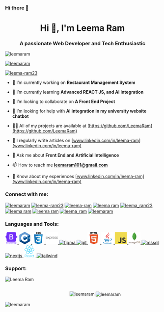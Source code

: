### Hi there 👋
<h1 align="center">Hi 👋, I'm Leema Ram</h1>
<h3 align="center">A passionate Web Developer and Tech Enthusiastic</h3>

<p align="left"> <img src="https://komarev.com/ghpvc/?username=leemaram&label=Profile%20views&color=0e75b6&style=flat" alt="leemaram" /> </p>

<p align="left"> <a href="https://github.com/ryo-ma/github-profile-trophy"><img src="https://github-profile-trophy.vercel.app/?username=leemaram" alt="leemaram" /></a> </p>

<p align="left"> <a href="https://twitter.com/leema-ram23" target="blank"><img src="https://img.shields.io/twitter/follow/leema-ram23?logo=twitter&style=for-the-badge" alt="leema-ram23" /></a> </p>

- 🔭 I’m currently working on **Restaurant Management System**

- 🌱 I’m currently learning **Advanced REACT JS, and AI Integration**

- 👯 I’m looking to collaborate on **A Front End Project**

- 🤝 I’m looking for help with **AI integration in my university website chatbot**

- 👨‍💻 All of my projects are available at [https://github.com/LeemaRam](https://github.com/LeemaRam)

- 📝 I regularly write articles on [www.linkedin.com/in/leema-ram](www.linkedin.com/in/leema-ram)

- 💬 Ask me about **Front End and Artificial Intelligence**

- 📫 How to reach me **leemaram101@gmail.com**

- 📄 Know about my experiences [www.linkedin.com/in/leema-ram](www.linkedin.com/in/leema-ram)

<h3 align="left">Connect with me:</h3>
<p align="left">
<a href="https://codepen.io/leemaram" target="blank"><img align="center" src="https://raw.githubusercontent.com/rahuldkjain/github-profile-readme-generator/master/src/images/icons/Social/codepen.svg" alt="leemaram" height="30" width="40" /></a>
<a href="https://twitter.com/leema-ram23" target="blank"><img align="center" src="https://raw.githubusercontent.com/rahuldkjain/github-profile-readme-generator/master/src/images/icons/Social/twitter.svg" alt="leema-ram23" height="30" width="40" /></a>
<a href="https://linkedin.com/in/leema-ram" target="blank"><img align="center" src="https://raw.githubusercontent.com/rahuldkjain/github-profile-readme-generator/master/src/images/icons/Social/linked-in-alt.svg" alt="leema-ram" height="30" width="40" /></a>
<a href="https://fb.com/leema ram" target="blank"><img align="center" src="https://raw.githubusercontent.com/rahuldkjain/github-profile-readme-generator/master/src/images/icons/Social/facebook.svg" alt="leema ram" height="30" width="40" /></a>
<a href="https://instagram.com/leema_ram23" target="blank"><img align="center" src="https://raw.githubusercontent.com/rahuldkjain/github-profile-readme-generator/master/src/images/icons/Social/instagram.svg" alt="leema_ram23" height="30" width="40" /></a>
<a href="https://www.behance.net/leema ram" target="blank"><img align="center" src="https://raw.githubusercontent.com/rahuldkjain/github-profile-readme-generator/master/src/images/icons/Social/behance.svg" alt="leema ram" height="30" width="40" /></a>
<a href="https://www.hackerrank.com/leema ram" target="blank"><img align="center" src="https://raw.githubusercontent.com/rahuldkjain/github-profile-readme-generator/master/src/images/icons/Social/hackerrank.svg" alt="leema ram" height="30" width="40" /></a>
<a href="https://www.leetcode.com/leema_ram" target="blank"><img align="center" src="https://raw.githubusercontent.com/rahuldkjain/github-profile-readme-generator/master/src/images/icons/Social/leet-code.svg" alt="leema_ram" height="30" width="40" /></a>
<a href="https://discord.gg/leemaram" target="blank"><img align="center" src="https://raw.githubusercontent.com/rahuldkjain/github-profile-readme-generator/master/src/images/icons/Social/discord.svg" alt="leemaram" height="30" width="40" /></a>
</p>

<h3 align="left">Languages and Tools:</h3>
<p align="left"> <a href="https://getbootstrap.com" target="_blank" rel="noreferrer"> <img src="https://raw.githubusercontent.com/devicons/devicon/master/icons/bootstrap/bootstrap-plain-wordmark.svg" alt="bootstrap" width="40" height="40"/> </a> <a href="https://www.w3schools.com/cpp/" target="_blank" rel="noreferrer"> <img src="https://raw.githubusercontent.com/devicons/devicon/master/icons/cplusplus/cplusplus-original.svg" alt="cplusplus" width="40" height="40"/> </a> <a href="https://www.w3schools.com/css/" target="_blank" rel="noreferrer"> <img src="https://raw.githubusercontent.com/devicons/devicon/master/icons/css3/css3-original-wordmark.svg" alt="css3" width="40" height="40"/> </a> <a href="https://expressjs.com" target="_blank" rel="noreferrer"> <img src="https://raw.githubusercontent.com/devicons/devicon/master/icons/express/express-original-wordmark.svg" alt="express" width="40" height="40"/> </a> <a href="https://www.figma.com/" target="_blank" rel="noreferrer"> <img src="https://www.vectorlogo.zone/logos/figma/figma-icon.svg" alt="figma" width="40" height="40"/> </a> <a href="https://git-scm.com/" target="_blank" rel="noreferrer"> <img src="https://www.vectorlogo.zone/logos/git-scm/git-scm-icon.svg" alt="git" width="40" height="40"/> </a> <a href="https://www.w3.org/html/" target="_blank" rel="noreferrer"> <img src="https://raw.githubusercontent.com/devicons/devicon/master/icons/html5/html5-original-wordmark.svg" alt="html5" width="40" height="40"/> </a> <a href="https://www.java.com" target="_blank" rel="noreferrer"> <img src="https://raw.githubusercontent.com/devicons/devicon/master/icons/java/java-original.svg" alt="java" width="40" height="40"/> </a> <a href="https://developer.mozilla.org/en-US/docs/Web/JavaScript" target="_blank" rel="noreferrer"> <img src="https://raw.githubusercontent.com/devicons/devicon/master/icons/javascript/javascript-original.svg" alt="javascript" width="40" height="40"/> </a> <a href="https://www.mongodb.com/" target="_blank" rel="noreferrer"> <img src="https://raw.githubusercontent.com/devicons/devicon/master/icons/mongodb/mongodb-original-wordmark.svg" alt="mongodb" width="40" height="40"/> </a> <a href="https://www.microsoft.com/en-us/sql-server" target="_blank" rel="noreferrer"> <img src="https://www.svgrepo.com/show/303229/microsoft-sql-server-logo.svg" alt="mssql" width="40" height="40"/> </a> <a href="https://nextjs.org/" target="_blank" rel="noreferrer"> <img src="https://cdn.worldvectorlogo.com/logos/nextjs-2.svg" alt="nextjs" width="40" height="40"/> </a>  <a href="https://reactjs.org/" target="_blank" rel="noreferrer"> <img src="https://raw.githubusercontent.com/devicons/devicon/master/icons/react/react-original-wordmark.svg" alt="react" width="40" height="40"/> </a> <a href="https://tailwindcss.com/" target="_blank" rel="noreferrer"> <img src="https://www.vectorlogo.zone/logos/tailwindcss/tailwindcss-icon.svg" alt="tailwind" width="40" height="40"/> </a> </p>

<h3 align="left">Support:</h3>
<p><a href="https://www.buymeacoffee.com/Leema Ram "> <img align="left" src="https://cdn.buymeacoffee.com/buttons/v2/default-yellow.png" height="50" width="210" alt="Leema Ram " /></a></p><br><br>

<p><img align="left" src="https://github-readme-stats.vercel.app/api/top-langs?username=leemaram&show_icons=true&locale=en&layout=compact" alt="leemaram" /></p>

<p>&nbsp;<img align="center" src="https://github-readme-stats.vercel.app/api?username=leemaram&show_icons=true&locale=en" alt="leemaram" /></p>

<p><img align="center" src="https://github-readme-streak-stats.herokuapp.com/?user=leemaram&" alt="leemaram" /></p>

<!--
**LeemaRam/LeemaRam** is a ✨ _special_ ✨ repository because its `README.md` (this file) appears on your GitHub profile.

Here are some ideas to get you started:

- 🔭 I’m currently working on ...
- 🌱 I’m currently learning ...
- 👯 I’m looking to collaborate on ...
- 🤔 I’m looking for help with ...
- 💬 Ask me about ...
- 📫 How to reach me: ...
- 😄 Pronouns: ...
- ⚡ Fun fact: ...
-->
